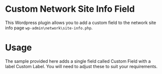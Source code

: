 # Custom Network Site Info Field
This Wordpress plugin allows you to add a custom field to the network site info page `wp-admin\network\site-info.php`.

# Usage
The sample provided here adds a single field called Custom Field with a label Custom Label. You will need to adjust these to suit your requirements.
